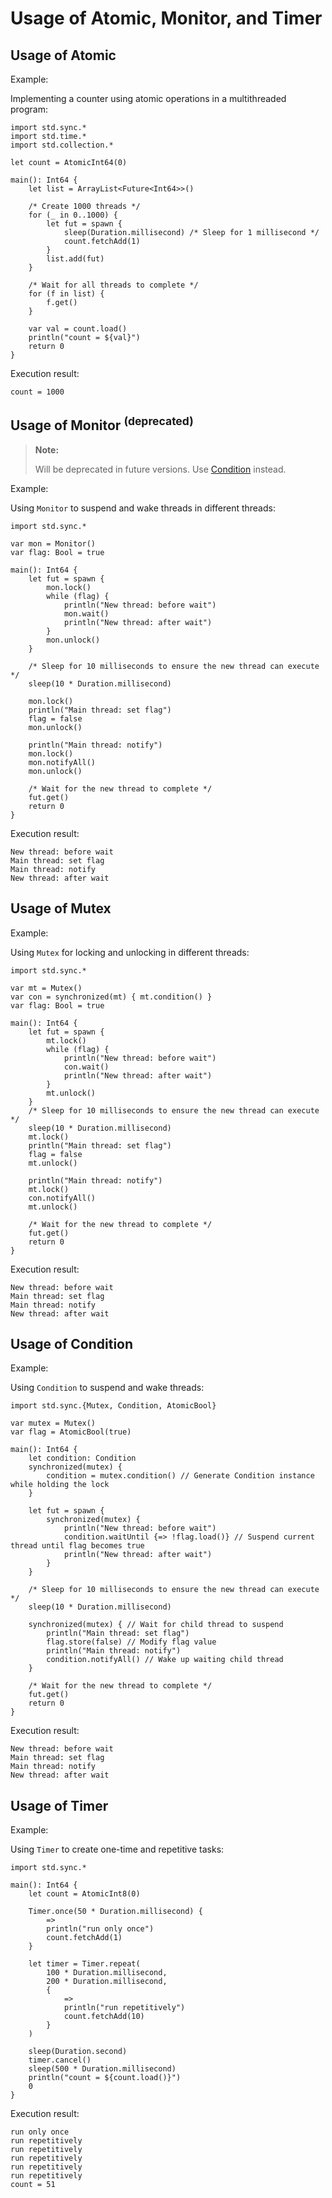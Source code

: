# Usage of Atomic, Monitor, and Timer

## Usage of Atomic

Example:

Implementing a counter using atomic operations in a multithreaded program:

<!-- verify -->
```cangjie
import std.sync.*
import std.time.*
import std.collection.*

let count = AtomicInt64(0)

main(): Int64 {
    let list = ArrayList<Future<Int64>>()

    /* Create 1000 threads */
    for (_ in 0..1000) {
        let fut = spawn {
            sleep(Duration.millisecond) /* Sleep for 1 millisecond */
            count.fetchAdd(1)
        }
        list.add(fut)
    }

    /* Wait for all threads to complete */
    for (f in list) {
        f.get()
    }

    var val = count.load()
    println("count = ${val}")
    return 0
}
```

Execution result:

```text
count = 1000
```

## Usage of Monitor <sup>(deprecated)<sup>

> **Note:**
>
> Will be deprecated in future versions. Use [Condition](../sync_package_api/sync_package_interfaces.md#interface-condition) instead.

Example:

Using `Monitor` to suspend and wake threads in different threads:

<!-- verify -->
```cangjie
import std.sync.*

var mon = Monitor()
var flag: Bool = true

main(): Int64 {
    let fut = spawn {
        mon.lock()
        while (flag) {
            println("New thread: before wait")
            mon.wait()
            println("New thread: after wait")
        }
        mon.unlock()
    }

    /* Sleep for 10 milliseconds to ensure the new thread can execute */
    sleep(10 * Duration.millisecond)

    mon.lock()
    println("Main thread: set flag")
    flag = false
    mon.unlock()

    println("Main thread: notify")
    mon.lock()
    mon.notifyAll()
    mon.unlock()

    /* Wait for the new thread to complete */
    fut.get()
    return 0
}
```

Execution result:

```text
New thread: before wait
Main thread: set flag
Main thread: notify
New thread: after wait
```

## Usage of Mutex

Example:

Using `Mutex` for locking and unlocking in different threads:

<!-- verify -->
```cangjie
import std.sync.*

var mt = Mutex()
var con = synchronized(mt) { mt.condition() }
var flag: Bool = true

main(): Int64 {
    let fut = spawn {
        mt.lock()
        while (flag) {
            println("New thread: before wait")
            con.wait()
            println("New thread: after wait")
        }
        mt.unlock()
    }
    /* Sleep for 10 milliseconds to ensure the new thread can execute */
    sleep(10 * Duration.millisecond)
    mt.lock()
    println("Main thread: set flag")
    flag = false
    mt.unlock()

    println("Main thread: notify")
    mt.lock()
    con.notifyAll()
    mt.unlock()

    /* Wait for the new thread to complete */
    fut.get()
    return 0
}
```

Execution result:

```text
New thread: before wait
Main thread: set flag
Main thread: notify
New thread: after wait
```

## Usage of Condition

Example:

Using `Condition` to suspend and wake threads:

<!-- verify -->
```cangjie
import std.sync.{Mutex, Condition, AtomicBool}

var mutex = Mutex()
var flag = AtomicBool(true)

main(): Int64 {
    let condition: Condition
    synchronized(mutex) {
        condition = mutex.condition() // Generate Condition instance while holding the lock
    }

    let fut = spawn {
        synchronized(mutex) {
            println("New thread: before wait")
            condition.waitUntil {=> !flag.load()} // Suspend current thread until flag becomes true
            println("New thread: after wait")
        }
    }

    /* Sleep for 10 milliseconds to ensure the new thread can execute */
    sleep(10 * Duration.millisecond)

    synchronized(mutex) { // Wait for child thread to suspend
        println("Main thread: set flag")
        flag.store(false) // Modify flag value
        println("Main thread: notify")
        condition.notifyAll() // Wake up waiting child thread
    }

    /* Wait for the new thread to complete */
    fut.get()
    return 0
}
```

Execution result:

```text
New thread: before wait
Main thread: set flag
Main thread: notify
New thread: after wait
```

## Usage of Timer

Example:

Using `Timer` to create one-time and repetitive tasks:

<!-- verify -->
```cangjie
import std.sync.*

main(): Int64 {
    let count = AtomicInt8(0)

    Timer.once(50 * Duration.millisecond) {
        =>
        println("run only once")
        count.fetchAdd(1)
    }

    let timer = Timer.repeat(
        100 * Duration.millisecond,
        200 * Duration.millisecond,
        {
            =>
            println("run repetitively")
            count.fetchAdd(10)
        }
    )

    sleep(Duration.second)
    timer.cancel()
    sleep(500 * Duration.millisecond)
    println("count = ${count.load()}")
    0
}
```

Execution result:

```text
run only once
run repetitively
run repetitively
run repetitively
run repetitively
run repetitively
count = 51
```